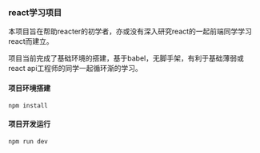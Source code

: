 ### react学习项目

本项目旨在帮助reacter的初学者，亦或没有深入研究react的一起前端同学学习react而建立。

项目当前完成了基础环境的搭建，基于babel，无脚手架，有利于基础薄弱或react api工程师的同学一起循环渐的学习。

#### 项目环境搭建
```
npm install
```

#### 项目开发运行
```
npm run dev
```